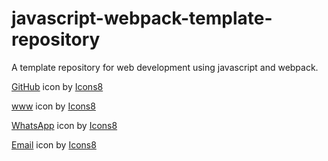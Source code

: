 # javascript-webpack-template-repository

A template repository for web development using javascript and webpack.

<a target="_blank" href="https://icons8.com/icon/106567/github">GitHub</a> icon by <a target="_blank" href="https://icons8.com">Icons8</a>

<a target="_blank" href="https://icons8.com/icon/88195/internet">www</a> icon by <a target="_blank" href="https://icons8.com">Icons8</a>

<a target="_blank" href="https://icons8.com/icon/84937/whatsapp">WhatsApp</a> icon by <a target="_blank" href="https://icons8.com">Icons8</a>

<a target="_blank" href="https://icons8.com/icon/94652/email">Email</a> icon by <a target="_blank" href="https://icons8.com">Icons8</a>
